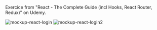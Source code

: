 Exercice from "React - The Complete Guide (incl Hooks, React Router, Redux)" on Udemy.



![mockup-react-login](https://user-images.githubusercontent.com/86634734/136644633-0cece0e2-ead6-46a5-80f0-e9905ea354c0.png)
![mockup-react-login2](https://user-images.githubusercontent.com/86634734/136644634-a82c6407-3c8f-4b56-821d-bb3ac92c1b47.png)
